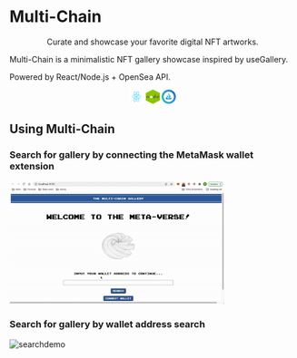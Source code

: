 <p align="center">
<h1><b>Multi-Chain</b></h1> 
</p>

<p align="center">Curate and showcase your favorite digital NFT artworks. 

Multi-Chain is a minimalistic NFT gallery showcase inspired by useGallery. 

Powered by React/Node.js + OpenSea API. 
</p>

<p align="center">
<img src="https://github.com/chengbrian9/mult-chain/blob/master/src/assets/512px-React-icon.svg.png?raw=true" alt='react-logo' style="height: 25px; width: 25px;">
<img src="https://github.com/chengbrian9/mult-chain/blob/master/src/assets/nodelogo.png?raw=true" alt='node-logo' style="height: 25px; width: 25px;">
<img src="https://github.com/chengbrian9/mult-chain/blob/master/src/assets/oslogo.png?raw=true" alt='os-logo' style="height: 25px; width: 25px;">
</p>

## Using Multi-Chain 
### Search for gallery by connecting the MetaMask wallet extension
<img src="https://github.com/chengbrian9/mult-chain/blob/master/src/assets/mmdemo.gif?raw=true" alt="mm-demo" style="max-width: 75%;">

### Search for gallery by wallet address search
<img src="https://github.com/chengbrian9/mult-chain/blob/master/src/assets/searchdemo.gif?raw=true" alt="searchdemo" style="max-width: 75%;">


